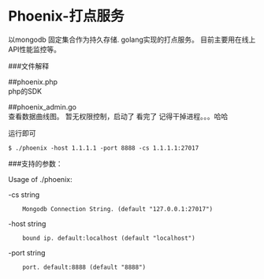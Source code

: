 Phoenix-打点服务
============

以mongodb 固定集合作为持久存储. golang实现的打点服务。 目前主要用在线上API性能监控等。

###文件解释

##phoenix.php   
php的SDK

##phoenix_admin.go    
查看数据曲线图。  暂无权限控制，启动了 看完了 记得干掉进程。。。哈哈



运行即可


    $ ./phoenix -host 1.1.1.1 -port 8888 -cs 1.1.1.1:27017


###支持的参数：

Usage of ./phoenix:

  -cs string

    	Mongodb Connection String. (default "127.0.0.1:27017")

  -host string

    	bound ip. default:localhost (default "localhost")

  -port string

    	port. default:8888 (default "8888")

